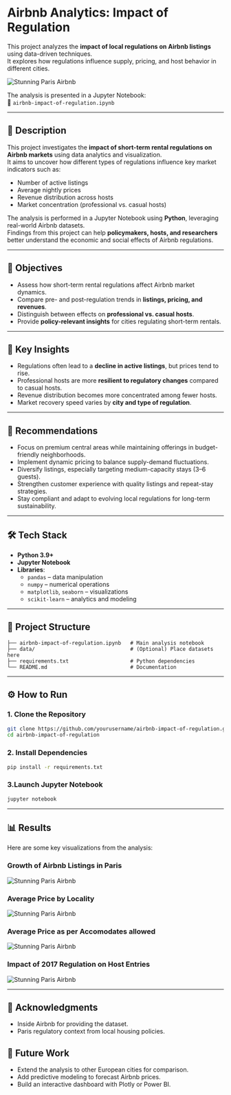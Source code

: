 # Airbnb Analytics: Impact of Regulation

This project analyzes the **impact of local regulations on Airbnb listings** using data-driven techniques.  
It explores how regulations influence supply, pricing, and host behavior in different cities.  

![Stunning Paris Airbnb](https://media.timeout.com/images/106180468/image.jpg)

The analysis is presented in a Jupyter Notebook:  
📂 `airbnb-impact-of-regulation.ipynb`

---

## 📝 Description
This project investigates the **impact of short-term rental regulations on Airbnb markets** using data analytics and visualization.  
It aims to uncover how different types of regulations influence key market indicators such as:  

- Number of active listings  
- Average nightly prices  
- Revenue distribution across hosts  
- Market concentration (professional vs. casual hosts)  

The analysis is performed in a Jupyter Notebook using **Python**, leveraging real-world Airbnb datasets.  
Findings from this project can help **policymakers, hosts, and researchers** better understand the economic and social effects of Airbnb regulations.

---

## 🎯 Objectives
- Assess how short-term rental regulations affect Airbnb market dynamics.  
- Compare pre- and post-regulation trends in **listings, pricing, and revenues**.  
- Distinguish between effects on **professional vs. casual hosts**.  
- Provide **policy-relevant insights** for cities regulating short-term rentals.  

---

## 🔑 Key Insights
- Regulations often lead to a **decline in active listings**, but prices tend to rise.  
- Professional hosts are more **resilient to regulatory changes** compared to casual hosts.  
- Revenue distribution becomes more concentrated among fewer hosts.  
- Market recovery speed varies by **city and type of regulation**.  

---

## 🚀 Recommendations
- Focus on premium central areas while maintaining offerings in budget-friendly neighborhoods.
- Implement dynamic pricing to balance supply-demand fluctuations.
- Diversify listings, especially targeting medium-capacity stays (3–6 guests).
- Strengthen customer experience with quality listings and repeat-stay strategies.
- Stay compliant and adapt to evolving local regulations for long-term sustainability.

---

## 🛠️ Tech Stack
- **Python 3.9+**
- **Jupyter Notebook**
- **Libraries**:
  - `pandas` – data manipulation  
  - `numpy` – numerical operations  
  - `matplotlib`, `seaborn` – visualizations  
  - `scikit-learn` – analytics and modeling  

---
## 📂 Project Structure
```
├── airbnb-impact-of-regulation.ipynb   # Main analysis notebook
├── data/                               # (Optional) Place datasets here
├── requirements.txt                    # Python dependencies
└── README.md                           # Documentation
```

---
## ⚙️ How to Run

### 1. Clone the Repository
```bash
git clone https://github.com/yourusername/airbnb-impact-of-regulation.git
cd airbnb-impact-of-regulation
```
### 2. Install Dependencies
```bash 
pip install -r requirements.txt
```
### 3.Launch Jupyter Notebook
```bash 
jupyter notebook
```
---

## 📊 Results

Here are some key visualizations from the analysis:

### Growth of Airbnb Listings in Paris
![Stunning Paris Airbnb](https://media.timeout.com/images/106180468/image.jpg)
### Average Price by Locality
![Stunning Paris Airbnb](https://media.timeout.com/images/106180468/image.jpg)
### Average Price as per Accomodates allowed
![Stunning Paris Airbnb](https://media.timeout.com/images/106180468/image.jpg)
### Impact of 2017 Regulation on Host Entries
![Stunning Paris Airbnb](https://media.timeout.com/images/106180468/image.jpg)

---
## 🙌 Acknowledgments
- Inside Airbnb for providing the dataset.
- Paris regulatory context from local housing policies.

## 🚀 Future Work
- Extend the analysis to other European cities for comparison.
- Add predictive modeling to forecast Airbnb prices.
- Build an interactive dashboard with Plotly or Power BI.
